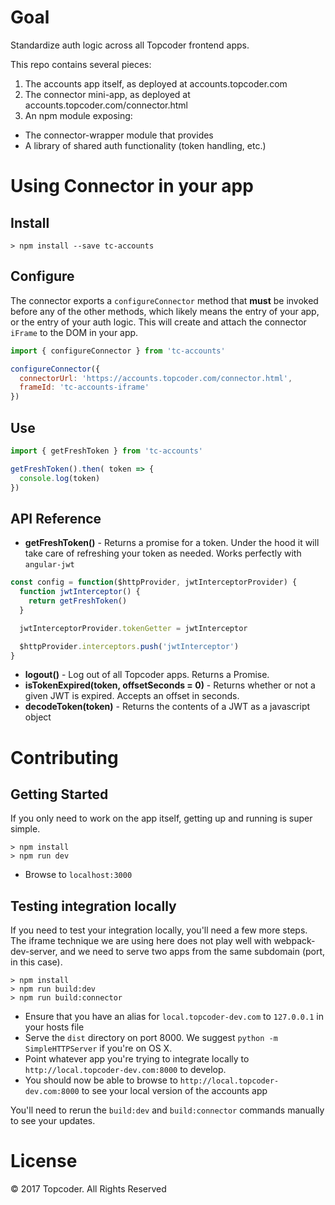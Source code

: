 # Goal

Standardize auth logic across all Topcoder frontend apps.

This repo contains several pieces:

1. The accounts app itself, as deployed at accounts.topcoder.com
2. The connector mini-app, as deployed at accounts.topcoder.com/connector.html
3. An npm module exposing:
  - The connector-wrapper module that provides 
  - A library of shared auth functionality (token handling, etc.)
  
# Using Connector in your app

## Install

```
> npm install --save tc-accounts
```

## Configure

The connector exports a ``configureConnector`` method that **must** be invoked before any of the other methods, which likely means the entry of your app, or the entry of your auth logic. This will create and attach the connector ``iFrame`` to the DOM in your app.

```javascript
import { configureConnector } from 'tc-accounts'

configureConnector({
  connectorUrl: 'https://accounts.topcoder.com/connector.html',
  frameId: 'tc-accounts-iframe'
})
```

## Use



```javascript
import { getFreshToken } from 'tc-accounts'

getFreshToken().then( token => {
  console.log(token)
})
```

## API Reference

- **getFreshToken()** - Returns a promise for a token. Under the hood it will take care of refreshing your token as needed. Works perfectly with ``angular-jwt``

```javascript
const config = function($httpProvider, jwtInterceptorProvider) {
  function jwtInterceptor() {
    return getFreshToken()
  }

  jwtInterceptorProvider.tokenGetter = jwtInterceptor

  $httpProvider.interceptors.push('jwtInterceptor')
}
```

- **logout()** - Log out of all Topcoder apps. Returns a Promise.
- **isTokenExpired(token, offsetSeconds = 0)** - Returns whether or not a given JWT is expired. Accepts an offset in seconds.
- **decodeToken(token)** - Returns the contents of a JWT as a javascript object

# Contributing

## Getting Started
If you only need to work on the app itself, getting up and running is super simple.
```
> npm install
> npm run dev
```
- Browse to ``localhost:3000``

## Testing integration locally
If you need to test your integration locally, you'll need a few more steps. The iframe technique we are using here does not play well with webpack-dev-server, and we need to serve two apps from the same subdomain (port, in this case).

```
> npm install
> npm run build:dev
> npm run build:connector
```
- Ensure that you have an alias for ``local.topcoder-dev.com`` to ``127.0.0.1`` in your hosts file
- Serve the ``dist`` directory on port 8000. We suggest ``python -m SimpleHTTPServer`` if you're on OS X.
- Point whatever app you're trying to integrate locally to ``http://local.topcoder-dev.com:8000`` to develop.
- You should now be able to browse to ``http://local.topcoder-dev.com:8000`` to see your local version of the accounts app

You'll need to rerun the ``build:dev`` and ``build:connector`` commands manually to see your updates.

# License
© 2017 Topcoder. All Rights Reserved
